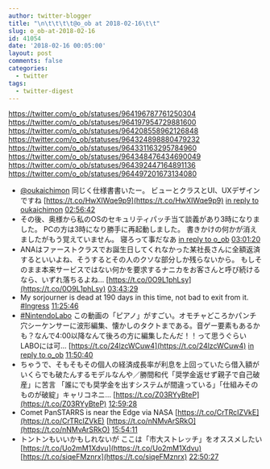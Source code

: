 ```yaml
---
author: twitter-blogger
title: "\n\t\t\t\t@o_ob at 2018-02-16\t\t"
slug: o_ob-at-2018-02-16
id: 41054
date: '2018-02-16 00:05:00'
layout: post
comments: false
categories:
  - twitter
tags:
  - twitter-digest
---
```


https://twitter.com/o_ob/statuses/964196787761250304 https://twitter.com/o_ob/statuses/964197954729881600 https://twitter.com/o_ob/statuses/964208558962126848 https://twitter.com/o_ob/statuses/964324898880479232 https://twitter.com/o_ob/statuses/964331163295784960 https://twitter.com/o_ob/statuses/964348476434690049 https://twitter.com/o_ob/statuses/964392447164891136 https://twitter.com/o_ob/statuses/964497201673134080  

*   [@oukaichimon](https://twitter.com/oukaichimon) 同じく仕様書書いたー。 ビューとクラスとUI、UXデザインですね [https://t.co/HwXIWqe9p9](https://t.co/HwXIWqe9p9) [in reply to oukaichimon](https://twitter.com/oukaichimon/statuses/964192481997828096) [02:56:42](https://twitter.com/o_ob/statuses/964196787761250304)
*   その後、奥様から私のOSのセキュリティパッチ当て談義があり3時になりました。 PCの方は3時になり勝手に再起動しました。 書きかけの何かが消えましたがもう覚えていません。 寝ろって事だなあ [in reply to o_ob](https://twitter.com/o_ob/statuses/964144027783241728) [03:01:20](https://twitter.com/o_ob/statuses/964197954729881600)
*   ANAはファーストクラスでお誕生日してくれなかった某社長さんに全額返済するといいよね、そうするとその人のクソな部分しか残らないから。 もしそのまま本来サービスではない何かを要求するナニカをお客さんと呼び続けるなら、いずれ落ちるよね… [https://t.co/0O9L1phLsy](https://t.co/0O9L1phLsy) [03:43:29](https://twitter.com/o_ob/statuses/964208558962126848)
*   My sorjourner is dead at 190 days in this time, not bad to exit from it. [#Ingress](https://twitter.com/search?q=%23Ingress&src=hash) [11:25:46](https://twitter.com/o_ob/statuses/964324898880479232)
*   [#NintendoLabo](https://twitter.com/search?q=%23NintendoLabo&src=hash) この動画の「ピアノ」がすごい。オモチャどころかパンチ穴シーケンサーに波形編集、懐かしのタクトまである。音ゲー要素もあるかも？なんで4:00以降なんて後ろの方に編集したんだ！！って思うぐらいLABOには可… [https://t.co/24lzcWCuw4](https://t.co/24lzcWCuw4) [in reply to o_ob](https://twitter.com/o_ob/statuses/964142939118030848) [11:50:40](https://twitter.com/o_ob/statuses/964331163295784960)
*   ちゃうで、そもそもその個人の経済成長率が利息を上回っていたら借入額がいくらでも破たんするモデルなんや／勝間和代「奨学金返せず親子で自己破産」に苦言 「誰にでも奨学金を出すシステムが間違っている」「仕組みそのものが破綻」キャリコネニ… [https://t.co/Z03RYyBteP](https://t.co/Z03RYyBteP) [12:59:28](https://twitter.com/o_ob/statuses/964348476434690049)
*   Comet PanSTARRS is near the Edge via NASA [https://t.co/CrTRcIZVkE](https://t.co/CrTRcIZVkE) [https://t.co/nNMvArSRkO](https://t.co/nNMvArSRkO) [15:54:11](https://twitter.com/o_ob/statuses/964392447164891136)
*   トントンもいいかもしれないが ここは「市大ストレッチ」をオススメしたい [https://t.co/Uo2mM1Xdvu](https://t.co/Uo2mM1Xdvu) [https://t.co/siqeFMznrx](https://t.co/siqeFMznrx) [22:50:27](https://twitter.com/o_ob/statuses/964497201673134080)